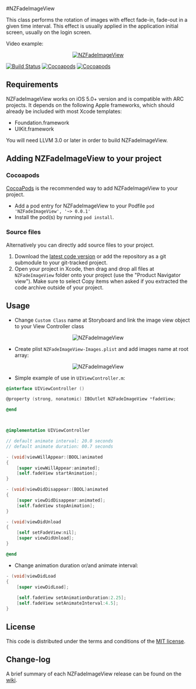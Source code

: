 #NZFadeImageView

This class performs the rotation of images with effect fade-in, fade-out in a given time interval.
This effect is usually applied in the application initial screen, usually on the login screen.

Video example:

<p align="center">
  <a href="http://youtu.be/EomeqhtkgYY"><img src="http://s27.postimg.org/xij2mxp4j/NZFade_Image_View.png" alt="NZFadeImageView" title="NZFadeImageView"></a>
</p>

[![Build Status](https://api.travis-ci.org/NZN/NZFadeImageView.png)](https://api.travis-ci.org/NZN/NZFadeImageView.png)
[![Cocoapods](https://cocoapod-badges.herokuapp.com/v/NZFadeImageView/badge.png)](http://beta.cocoapods.org/?q=NZFadeImageView)
[![Cocoapods](https://cocoapod-badges.herokuapp.com/p/NZFadeImageView/badge.png)](http://beta.cocoapods.org/?q=NZFadeImageView)

## Requirements

NZFadeImageView works on iOS 5.0+ version and is compatible with ARC projects. It depends on the following Apple frameworks, which should already be included with most Xcode templates:

* Foundation.framework
* UIKit.framework

You will need LLVM 3.0 or later in order to build NZFadeImageView.

## Adding NZFadeImageView to your project

### Cocoapods

[CocoaPods](http://cocoapods.org) is the recommended way to add NZFadeImageView to your project.

* Add a pod entry for NZFadeImageView to your Podfile `pod 'NZFadeImageView', '~> 0.0.1'`
* Install the pod(s) by running `pod install`.

### Source files

Alternatively you can directly add source files to your project.

1. Download the [latest code version](https://github.com/NZN/NZFadeImageView/archive/master.zip) or add the repository as a git submodule to your git-tracked project.
2. Open your project in Xcode, then drag and drop all files at `NZFadeImageView` folder onto your project (use the "Product Navigator view"). Make sure to select Copy items when asked if you extracted the code archive outside of your project.

## Usage

* Change `Custom Class` name at Storyboard and link the image view object to your View Controller class

<p align="center">
  <img src="http://s9.postimg.org/61wrm1173/NZFade_Image_View.png" alt="NZFadeImageView" title="NZFadeImageView">
</p>

* Create plist `NZFadeImageView-Images.plist` and add images name at root array:

<p align="center">
  <img src="http://s8.postimg.org/ctu43a8z9/NZFade_Image_View.png" alt="NZFadeImageView" title="NZFadeImageView">
</p>

* Simple example of use in `UIViewController.m`:

```objective-c
@interface UIViewController ()

@property (strong, nonatomic) IBOutlet NZFadeImageView *fadeView;

@end



@implementation UIViewController

// default animate interval: 20.0 seconds
// default animate duration: 00.7 seconds

- (void)viewWillAppear:(BOOL)animated
{
    [super viewWillAppear:animated];
    [self.fadeView startAnimation];
}

- (void)viewDidDisappear:(BOOL)animated
{
    [super viewDidDisappear:animated];
    [self.fadeView stopAnimation];
}

- (void)viewDidUnload
{
    [self setFadeView:nil];
    [super viewDidUnload];
}

@end
```

* Change animation duration or/and animate interval:

```objective-c
- (void)viewDidLoad
{
    [super viewDidLoad];
    
    [self.fadeView setAnimationDuration:2.25];
    [self.fadeView setAnimateInterval:4.5];
}
```

## License

This code is distributed under the terms and conditions of the [MIT license](LICENSE).

## Change-log

A brief summary of each NZFadeImageView release can be found on the [wiki](https://github.com/NZN/NZFadeImageView/wiki/Change-log).